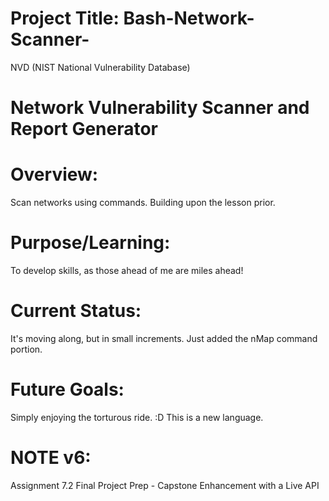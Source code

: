 # Project Title: Bash-Network-Scanner- 
NVD (NIST National Vulnerability Database)

# Network Vulnerability Scanner and Report Generator

# Overview:
Scan networks using commands. Building upon the lesson prior. 

# Purpose/Learning:
To develop skills, as those ahead of me are miles ahead!

# Current Status:
It's moving along, but in small increments. Just added the nMap command portion.

# Future Goals:
Simply enjoying the torturous ride. :D  This is a new language.

# NOTE v6:
Assignment 7.2 Final Project Prep 
	- Capstone Enhancement with a Live API 
